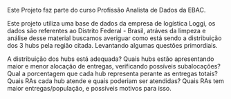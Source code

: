 Este Projeto faz parte do curso Profissão Analista de Dados da EBAC.

Este projeto utiliza uma base de dados da empresa de logística Loggi, os dados são referentes ao Distrito Federal - Brasil, atráves da limpeza e análise desse material buscamos averiguar como está sendo a distribuição dos 3 hubs pela região citada. Levantando algumas questões primordiais.

A distribuição dos hubs está adequada?
Quais hubs estão apresentando maior e menor alocação de entregas, verificando possíveis subalocações?
Qual a porcentagem que cada hub representa perante as entregas totais?
Quais RAs cada hub atende e quais poderiam ser atendidas?
Quais RAs tem maior entregas/população, e possíveis motivos para isso.
